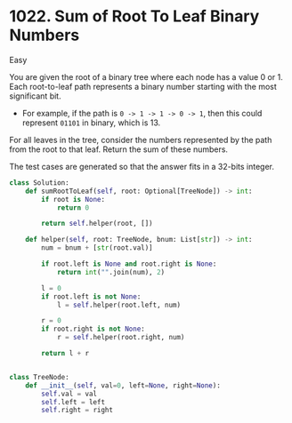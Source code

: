 # 1022. Sum of Root To Leaf Binary Numbers

Easy

You are given the root of a binary tree where each node has a value 0 or 1. Each root-to-leaf path represents a binary number starting with the most significant bit.

- For example, if the path is `0 -> 1 -> 1 -> 0 -> 1`, then this could represent `01101` in binary, which is 13.

For all leaves in the tree, consider the numbers represented by the path from the root to that leaf. Return the sum of these numbers.

The test cases are generated so that the answer fits in a 32-bits integer.

```python
class Solution:
    def sumRootToLeaf(self, root: Optional[TreeNode]) -> int:
        if root is None:
            return 0

        return self.helper(root, [])

    def helper(self, root: TreeNode, bnum: List[str]) -> int:
        num = bnum + [str(root.val)]

        if root.left is None and root.right is None:
            return int("".join(num), 2)

        l = 0
        if root.left is not None:
            l = self.helper(root.left, num)

        r = 0
        if root.right is not None:
            r = self.helper(root.right, num)

        return l + r


class TreeNode:
    def __init__(self, val=0, left=None, right=None):
        self.val = val
        self.left = left
        self.right = right
```
